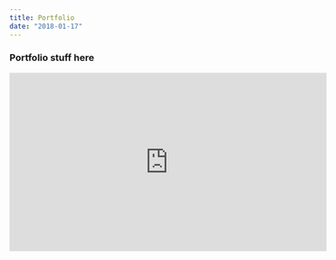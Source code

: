 ```yaml
---
title: Portfolio
date: "2018-01-17"
---
```


### Portfolio stuff here

<iframe width="560" height="315" src="https://www.youtube.com/embed/4SZl1r2O_bY" frameborder="0" allowfullscreen></iframe>

